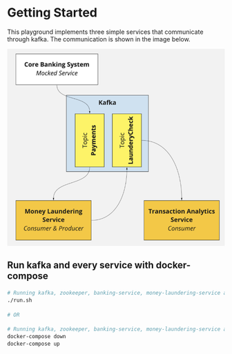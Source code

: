 # Getting Started

This playground implements three simple services that communicate through kafka. The communication is shown in the image
below.

![Overview](img/overview.png)

## Run kafka and every service with docker-compose

```bash
# Running kafka, zookeeper, banking-service, money-laundering-service and transaction-analysis-service
./run.sh

# OR

# Running kafka, zookeeper, banking-service, money-laundering-service and transaction-analysis-service
docker-compose down
docker-compose up
```


